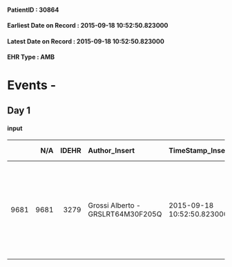 
#### PatientID : 30864
#### Earliest Date on Record : 2015-09-18 10:52:50.823000
#### Latest Date on Record : 2015-09-18 10:52:50.823000
#### EHR Type : AMB

# Events - 

## Day 1

#### input
|      |    N/A |   IDEHR | Author_Insert                     | TimeStamp_Insert           | EHRType   |   PatientID |   IDDigitalSignDocument | persone_vicine   |   Unnamed: 0_x.1 |   IDANAMNESI_SOCIALE | Patient   | FamigliaAltro   | Paziente_T   | FamigliaAltro_T   |   Non_Rilevabile_x.1 | Note_Non_Rilevabile_x.1   | opt_Problemi   | Note_I                                                                                                      | chk_contr_sintomi   | opt_paziente_a   | opt_famiglia_a   | opt_adeguatezza   | opt_paziente_solo   | opt_presente_assente   | Caregiver_principale   | opt_capacita     | ds_familiari_coinv            | opt_paziente_ad   | opt_caregiver_ad   | opt_inv_civile   | Needs               | Domestic partnership   | Fragility                    |
|-----:|-------:|--------:|:----------------------------------|:---------------------------|:----------|------------:|------------------------:|:-----------------|-----------------:|---------------------:|:----------|:----------------|:-------------|:------------------|---------------------:|:--------------------------|:---------------|:------------------------------------------------------------------------------------------------------------|:--------------------|:-----------------|:-----------------|:------------------|:--------------------|:-----------------------|:-----------------------|:-----------------|:------------------------------|:------------------|:-------------------|:-----------------|:--------------------|:-----------------------|:-----------------------------|
| 9681 |   9681 |    3279 | Grossi Alberto - GRSLRT64M30F205Q | 2015-09-18 10:52:50.823000 | AMB       |       30864 |                  138829 | N/A              |             1447 |                  998 | Si#1      | Si#1            | No#0         | Si#1              |                    0 | NR                        | No#0           | Il marito spera che la malattia si possa stabilizzare per riportare la moglie nella nuova casa di cornaredo | controllo sintomi#0 | Congruenti#1     | Congruenti#1     | Da valutare#2     | No#0                | Presente#1             | marito Danilo          | Incrementabile#1 | figlio Mauro e figlia Manuela | Totale#2          | Totale#2           | Si#1             | Clinici#0;Sociali#1 | Coniuge/Convivente#0   | sovraccarico assistenziale#4 |


